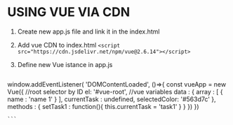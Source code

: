 # USING VUE VIA CDN

1. Create new app.js file and link it in the index.html

2. Add vue CDN to index.html 
	`<script src="https://cdn.jsdelivr.net/npm/vue@2.6.14"></script>`

3. Define new Vue istance in app.js

	```
window.addEventListener(
	'DOMContentLoaded', ()=>{
		const vueApp = new Vue({
			//root selector by ID
			el: '#vue-root',
			//vue variables
			data : {
				array : [
	              {
	                  name : 'name 1'
	              }
		          ],
		          currentTask : undefined,
		          selectedColor: '#563d7c'
			},
			methods : {
				setTask1 : function(){
					this.currentTask = 'task1'
				}
			}
		})
	})
		
	```
	
